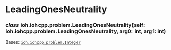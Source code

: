 # LeadingOnesNeutrality


### _class_ ioh.iohcpp.problem.LeadingOnesNeutrality(self: ioh.iohcpp.problem.LeadingOnesNeutrality, arg0: int, arg1: int)
Bases: [`ioh.iohcpp.problem.Integer`](ioh.iohcpp.problem.Integer.md#ioh.iohcpp.problem.Integer)
